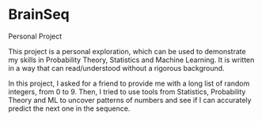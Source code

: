 # BrainSeq
Personal Project

This project is a personal exploration, which can be used to demonstrate my skills in Probability Theory, Statistics and Machine Learning.
It is written in a way that can read/understood without a rigorous background.

In this project, I asked for a friend to provide me with a long list of random integers, from 0 to 9. Then, I tried to use tools from Statistics, Probability Theory and ML to
uncover patterns of numbers and see if I can accurately predict the next one in the sequence.
